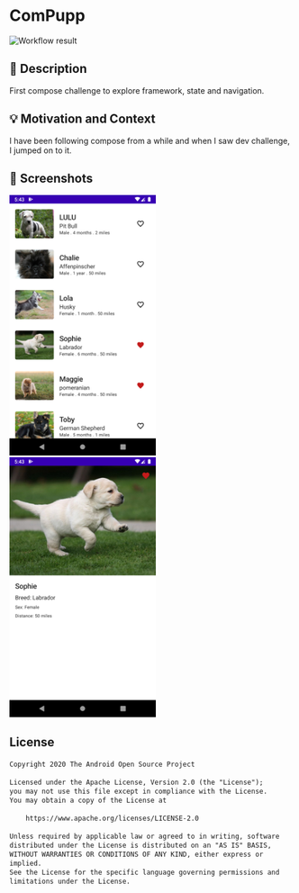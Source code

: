 # ComPupp

![Workflow result](https://github.com/harsha973/compose-dev-challenge-1/workflows/Check/badge.svg)


## :scroll: Description
First compose challenge to explore framework, state and navigation.


## :bulb: Motivation and Context
I have been following compose from a while and when I saw dev challenge, I jumped on to it.


## :camera_flash: Screenshots
<!-- You can add more screenshots here if you like -->
<img src="/results/screenshot_1.png" width="260">&emsp;<img src="/results/screenshot_2.png" width="260">

## License
```
Copyright 2020 The Android Open Source Project

Licensed under the Apache License, Version 2.0 (the "License");
you may not use this file except in compliance with the License.
You may obtain a copy of the License at

    https://www.apache.org/licenses/LICENSE-2.0

Unless required by applicable law or agreed to in writing, software
distributed under the License is distributed on an "AS IS" BASIS,
WITHOUT WARRANTIES OR CONDITIONS OF ANY KIND, either express or implied.
See the License for the specific language governing permissions and
limitations under the License.
```
